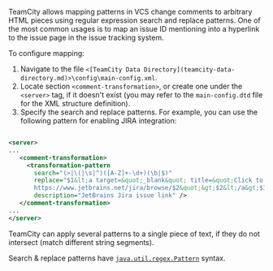 [//]: # (title: Mapping External Links in Comments)
[//]: # (auxiliary-id: Mapping External Links in Comments)

TeamCity allows mapping patterns in VCS change comments to arbitrary HTML pieces using regular expression search and replace patterns. One of the most common usages is to map an issue ID mentioning into a hyperlink to the issue page in the issue tracking system.

To configure mapping:

1. Navigate to the file `<[TeamCity Data Directory](teamcity-data-directory.md)>\config\main-config.xml`.
2. Locate section `<comment-transformation>`, or create one under the `<server>` tag, if it doesn't exist (you may refer to the `main-config.dtd` file for the XML structure definition).
3. Specify the search and replace patterns. For example, you can use the following pattern for enabling JIRA integration:

```XML

<server>
...
   <comment-transformation>
     <transformation-pattern
       search="(>|\(|\s|^)([A-Z]+-\d+)(\b|$)"
       replace="$1&lt;a target=&quot;_blank&quot; title=&quot;Click to open this issue a new window&quot; href=&quot;
       https://www.jetbrains.net/jira/browse/$2&quot;&gt;$2&lt;/a&gt;$3"
       description="JetBrains Jira issue link" />
   </comment-transformation>
...
</server>

```

TeamCity can apply several patterns to a single piece of text, if they do not intersect (match different string segments).

<note>

Search &amp; replace patterns have [`java.util.regex.Pattern`](https://java.sun.com/j2se/1.5.0/docs/api/java/util/regex/Pattern.html) syntax.
</note>
